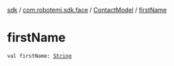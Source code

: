 [sdk](../../index.md) / [com.robotemi.sdk.face](../index.md) / [ContactModel](index.md) / [firstName](./first-name.md)

# firstName

`val firstName: `[`String`](https://kotlinlang.org/api/latest/jvm/stdlib/kotlin/-string/index.html)